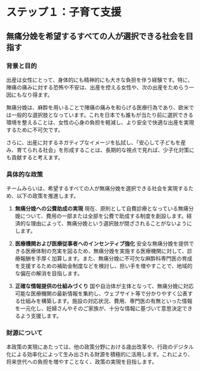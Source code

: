 # ステップ１：子育て支援
## 無痛分娩を希望するすべての人が選択できる社会を目指す

### 背景と目的
出産は女性にとって、身体的にも精神的にも大きな負担を伴う経験です。特に、陣痛の痛みに対する恐怖や不安は、出産を控える女性や、次の出産をためらう一因にもなり得ます。

無痛分娩は、麻酔を用いることで陣痛の痛みを和らげる医療行為であり、欧米では一般的な選択肢となっています。これを日本でも誰もが当たり前に選択できる環境を整えることは、女性の心身の負担を軽減し、より安全で快適な出産を実現するために不可欠です。

さらに、出産に対するネガティブなイメージを払拭し、「安心して子どもを産み、育てられる社会」を形成することは、長期的な視点で見れば、少子化対策にも貢献すると考えます。

### 具体的な政策
チームみらいは、希望するすべての人が無痛分娩を選択できる社会を実現するため、以下の政策を推進します。

1.  **無痛分娩への公費助成の実現**
    現在、原則として自費診療となっている無痛分娩について、費用の一部または全部を公費で助成する制度を創設します。経済的な理由によって、無痛分娩という選択肢が閉ざされることがないようにします。

2.  **医療機関および医療従事者へのインセンティブ強化**
    安全な無痛分娩を提供できる医療体制の充実を図るため、無痛分娩を実施する医療機関に対して、診療報酬を手厚く加算します。また、無痛分娩に不可欠な麻酔科専門医の育成を支援するための補助金制度などを検討し、担い手を増やすことで、地域的な偏在の解消を目指します。

3.  **正確な情報提供の仕組みづくり**
    国や自治体が主体となって、無痛分娩に対応可能な医療機関の最新情報を集約し、ウェブサイト等で分かりやすく公表する仕組みを構築します。施設の対応状況、費用、専門医の有無といった情報を一元化し、妊婦さんやそのご家族が、十分な情報に基づいて意思決定できるよう支援します。

### 財源について
本政策の実現にあたっては、他の政策分野における歳出改革や、行政のデジタル化による効率化によって生み出される財源を積極的に活用します。これにより、将来世代への負担を増やすことなく、政策の実現を目指します。